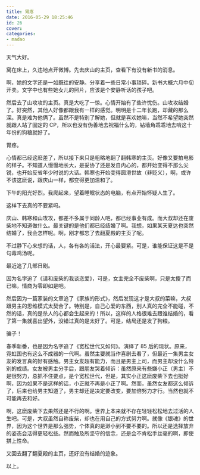 ```yaml
---
title: 胃疼
date: 2016-05-29 18:25:46
id: 26
cover: 
categories:
- madao
---
```


 天气大好。

 窝在床上，久违地点开微博。先去庆山的主页，查看下有没有新书的消息。

 啊，她的文字还是一如既往的安静。分享着一些日常小事琐碎。新书大概六月中旬开卖。文字中也有些她女儿的照片，应该是个安静听话的孩子吧。

 然后去了山攻攻的主页。真是大吃了一惊。心情开始有了些许忧伤。山攻攻结婚了。好突然，其他人好像都跟我有一样的感觉。明明是十二年长跑，却藏的那么深。真是难为他俩了。虽然不是特别了解她，但就是喜欢她嘛，当然不希望她突然就跟人站了固定的 CP，所以也没有伪善地去祝福什么的，钻墙角乖乖地去啃这十年份的狗粮就好了。

 胃疼。

 心情都已经这麽差了，所以接下来只是粗略地翻了翻韩寒的主页。好像又要拍电影的样子。不知道人慢慢地长大，是妥协了还是发自内心的，都开始变得不那么尖锐，也开始反省年少时说的大话。韩寒也开始变得圆滑世故（非贬义），啊，或许不该这麽说，跟庆山一样，都变得更加温和了。

 下午的阳光好烈。我爬起来，望着睡眠状态的电脑，有点开始怀疑人生了。

 这样下去真的不要紧吗。

 庆山、韩寒和山攻攻，都差不多属于同龄人吧，都已经事业有成。而大叔却还在废柴地不知道做什么。最关键的是他们都已经结婚了啊。我想，如果某天夏达也突然结婚了，我会怎样呢。啊，刚才都忘了去翻夏殿的主页了呢。

 不过静下心来想的话，人，各有各的活法，开心最要紧。可是，谁能保证这是不是句毒鸡汤呢。

 最近追了几部日剧。

 因为名字追了《请和废柴的我谈恋爱》，可是，女主完全不废柴啊，只是太傻了而已嘛，情商为零即如是吧。

 然后因为一篇家装的文章追了《家族的形式》，然后发现这才是大叔的菜嘛，大叔跟男主的思维模式太契合了。特别是，自己心爱的东西，别人真的完全不能碰，不然的话，真的是杀人的心都会生起来的！所以，这样的人格很难去跟谁结婚的，看了第一集就喜出望外，没错过真的是太好了。可是，结局还是发了狗粮。

 骗子！

 春季新番，也是因为名字追了《宽松世代又如何》。演绎了 85 后的现状。原来，霓虹国也有这么不成器的一代啊。虽然主要就当作喜剧去看了，但最近一集男主女友的发言真的好有感触。男主女友超有能力，而且是男主上司，而男主却没什么特别的成绩。女友被男主分手后，跟朋友哭着倾诉：虽然原来有些嫌小正（男主）不是很努力，总抓不住要点，是个宽松世代，但是，其实小正这麽废柴下去也挺好啊，因为如果不是这样的话，小正就不再是小正了啊。然而，虽然女友都这么倾诉了，后来也给男主知道了，男主却还是决定要改变，要加倍努力才行。当然也就不可能再去和好。

 啊，这麽废柴下去果然还是不行的啊。世界上本来就不存在轻轻松松地去过活的人生吧。可是，大叔虽然自称废柴，却也在用自己的方式努力啊。就像《银魂》的世界，因为这个世界是那么强势，个体真的是渺小到不要不要的。所以还是选择放弃的姿态会活得更轻松些。然而触及所坚守的信念，还是会不肯松手丝毫的啊，即使拼上性命。

 又回去翻了翻夏殿的主页，还好没有结婚的迹象。

 以上。
